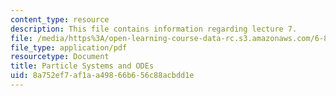 ```yaml
---
content_type: resource
description: This file contains information regarding lecture 7.
file: /media/https%3A/open-learning-course-data-rc.s3.amazonaws.com/6-837-computer-graphics-fall-2012/8a752ef7af1aa49866b656c88acbdd1e_MIT6_837F12_Lec07.pdf
file_type: application/pdf
resourcetype: Document
title: Particle Systems and ODEs
uid: 8a752ef7-af1a-a498-66b6-56c88acbdd1e
---
```

